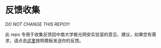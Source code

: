 # 反馈收集

*DO NOT CHANGE THIS REPO!!!*

此 repo 专用于收集反馈回中南大学极光网安实验室的意见、建议，如果您有需求，请点击[这里](https://github.com/CSUAuroraLab/ISSUE-COLLECTOR/issues/new/choose)按照模板发送你的反馈。
